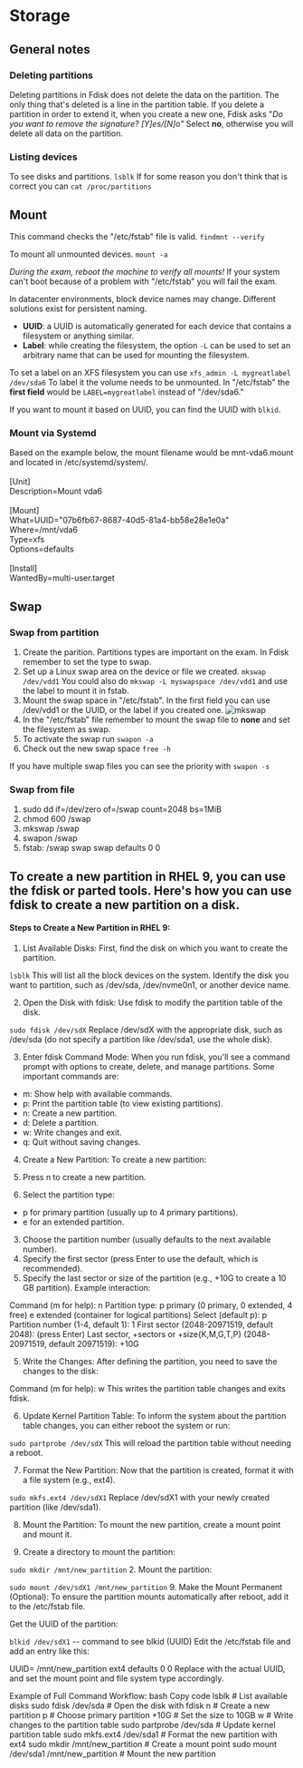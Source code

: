 # Storage

## General notes

### Deleting partitions
Deleting partitions in Fdisk does not delete the data on the partition. The only thing that's deleted is a line in the partition table. If you delete a partition in order to extend it, when you create a new one, Fdisk asks "*Do you want to remove the signature? [Y]es/[N]o"*
Select **no**, otherwise you will delete all data on the partition.

### Listing devices
To see disks and partitions. ``lsblk``
If for some reason you don't think that is correct you can ``cat /proc/partitions``

## Mount

This command checks the "/etc/fstab" file is valid.
``findmnt --verify`` 

To mount all unmounted devices.
``mount -a``

*During the exam, reboot the machine to verify all mounts!*
If your system can't boot because of a problem with "/etc/fstab" you will fail the exam.

In datacenter environments, block device names may change. Different solutions exist for persistent naming.

- **UUID**: a UUID is automatically generated for each device that contains a filesystem or anything similar.
- **Label**: while creating the filesystem, the option ``-L`` can be used to set an arbitrary name that can be used for mounting the filesystem.

To set a label on an XFS filesystem you can use ``xfs_admin -L mygreatlabel /dev/sda6`` To label it the volume needs to be unmounted. In "/etc/fstab" the **first field** would be ``LABEL=mygreatlabel`` instead of "/dev/sda6."

If you want to mount it based on UUID, you can find the UUID with ``blkid``.

### Mount via Systemd

Based on the example below, the mount filename would be mnt-vda6.mount and located in /etc/systemd/system/. \
\
[Unit]\
Description=Mount vda6 \
\
[Mount] \
What=UUID="07b6fb67-8687-40d5-81a4-bb58e28e1e0a" \
Where=/mnt/vda6 \
Type=xfs \
Options=defaults \
\
[Install] \
WantedBy=multi-user.target

## Swap

### Swap from partition

1. Create the parition. Partitions types are important on the exam. In Fdisk remember to set the type to swap.
2. Set up a Linux swap area on the device or file we created. ``mkswap /dev/vdd1`` You could also do ``mkswap -L myswapspace /dev/vdd1`` and use the label to mount it in fstab.
3. Mount the swap space in "/etc/fstab". In the first field you can use /dev/vdd1 or the UUID, or the label if you created one. ![mkswap](pictures/mkswap.png)
4. In the "/etc/fstab" file remember to mount the swap file to **none** and set the filesystem as swap.
5. To activate the swap run ``swapon -a`` 
6. Check out the new swap space ``free -h``

If you have multiple swap files you can see the priority with ``swapon -s``

### Swap from file

1. sudo dd if=/dev/zero of=/swap count=2048 bs=1MiB
2. chmod 600 /swap
3. mkswap /swap
4. swapon /swap
5. fstab: /swap swap swap defaults 0 0

## To create a new partition in RHEL 9, you can use the fdisk or parted tools. Here's how you can use fdisk to create a new partition on a disk.

#### Steps to Create a New Partition in RHEL 9:
1. List Available Disks:
First, find the disk on which you want to create the partition.


``lsblk``
This will list all the block devices on the system. Identify the disk you want to partition, such as /dev/sda, /dev/nvme0n1, or another device name.

2. Open the Disk with fdisk:
Use fdisk to modify the partition table of the disk.


``sudo fdisk /dev/sdX``
Replace /dev/sdX with the appropriate disk, such as /dev/sda (do not specify a partition like /dev/sda1, use the whole disk).

3. Enter fdisk Command Mode:
When you run fdisk, you'll see a command prompt with options to create, delete, and manage partitions. Some important commands are:

- m: Show help with available commands.
- p: Print the partition table (to view existing partitions).
- n: Create a new partition.
- d: Delete a partition.
- w: Write changes and exit.
- q: Quit without saving changes.
4. Create a New Partition:
To create a new partition:

1. Press n to create a new partition.
2. Select the partition type:
- p for primary partition (usually up to 4 primary partitions).
- e for an extended partition.
3. Choose the partition number (usually defaults to the next available number).
4. Specify the first sector (press Enter to use the default, which is recommended).
5. Specify the last sector or size of the partition (e.g., +10G to create a 10 GB partition).
Example interaction:


Command (m for help): n
Partition type:
   p   primary (0 primary, 0 extended, 4 free)
   e   extended (container for logical partitions)
Select (default p): p
Partition number (1-4, default 1): 1
First sector (2048-20971519, default 2048): (press Enter)
Last sector, +sectors or +size{K,M,G,T,P} (2048-20971519, default 20971519): +10G

5. Write the Changes:
After defining the partition, you need to save the changes to the disk:


Command (m for help): w
This writes the partition table changes and exits fdisk.

6. Update Kernel Partition Table:
To inform the system about the partition table changes, you can either reboot the system or run:


``sudo partprobe /dev/sdX``
This will reload the partition table without needing a reboot.

7. Format the New Partition:
Now that the partition is created, format it with a file system (e.g., ext4).


``sudo mkfs.ext4 /dev/sdX1``
Replace /dev/sdX1 with your newly created partition (like /dev/sda1).

8. Mount the Partition:
To mount the new partition, create a mount point and mount it.

1. Create a directory to mount the partition:


``sudo mkdir /mnt/new_partition``
2. Mount the partition:


``sudo mount /dev/sdX1 /mnt/new_partition``
9. Make the Mount Permanent (Optional):
To ensure the partition mounts automatically after reboot, add it to the /etc/fstab file.

Get the UUID of the partition:


``blkid /dev/sdX1``  -- command to see blkid (UUID)
Edit the /etc/fstab file and add an entry like this:


UUID=<partition-uuid>   /mnt/new_partition   ext4   defaults   0 0
Replace <partition-uuid> with the actual UUID, and set the mount point and file system type accordingly.

Example of Full Command Workflow:
bash
Copy code
lsblk                                # List available disks
sudo fdisk /dev/sda                  # Open the disk with fdisk
n                                    # Create a new partition
p                                    # Choose primary partition
+10G                                 # Set the size to 10GB
w                                    # Write changes to the partition table
sudo partprobe /dev/sda              # Update kernel partition table
sudo mkfs.ext4 /dev/sda1             # Format the new partition with ext4
sudo mkdir /mnt/new_partition        # Create a mount point
sudo mount /dev/sda1 /mnt/new_partition  # Mount the new partition
